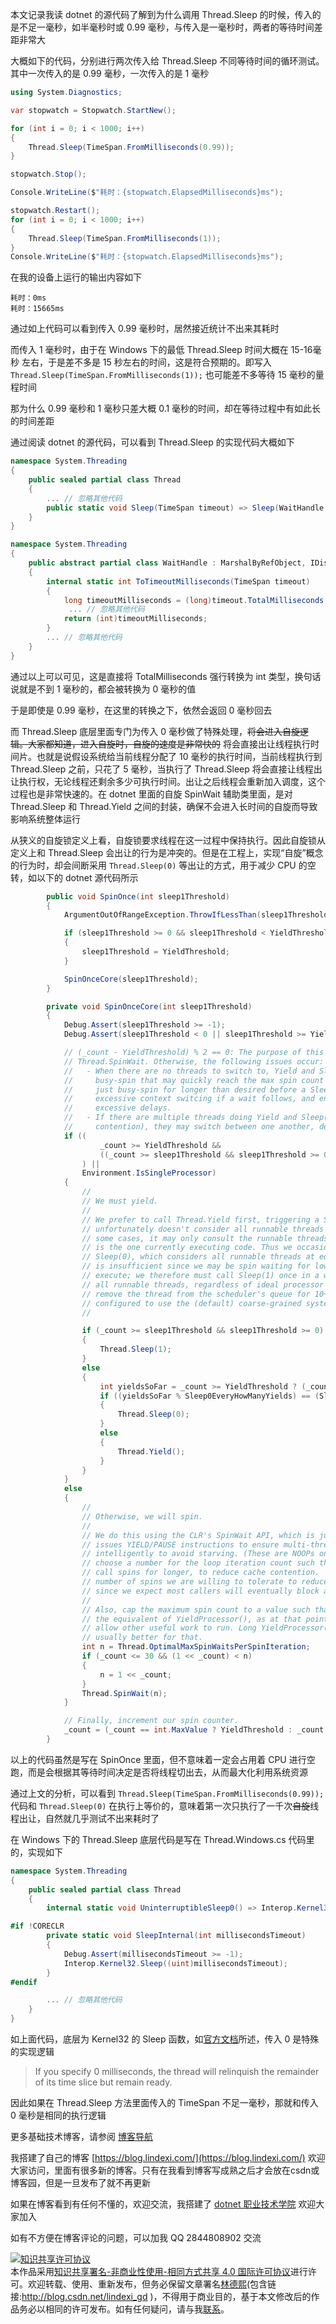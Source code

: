 
本文记录我读 dotnet 的源代码了解到为什么调用 Thread.Sleep 的时候，传入的是不足一毫秒，如半毫秒时或 0.99 毫秒，与传入是一毫秒时，两者的等待时间差距非常大

<!--more-->


<!-- CreateTime:2024/08/27 07:12:02 -->

<!-- 发布 -->
<!-- 博客 -->

大概如下的代码，分别进行两次传入给 Thread.Sleep 不同等待时间的循环测试。其中一次传入的是 0.99 毫秒，一次传入的是 1 毫秒

```csharp
using System.Diagnostics;

var stopwatch = Stopwatch.StartNew();

for (int i = 0; i < 1000; i++)
{
    Thread.Sleep(TimeSpan.FromMilliseconds(0.99));
}

stopwatch.Stop();

Console.WriteLine($"耗时：{stopwatch.ElapsedMilliseconds}ms");

stopwatch.Restart();
for (int i = 0; i < 1000; i++)
{
    Thread.Sleep(TimeSpan.FromMilliseconds(1));
}
Console.WriteLine($"耗时：{stopwatch.ElapsedMilliseconds}ms");
```

在我的设备上运行的输出内容如下

```
耗时：0ms
耗时：15665ms
```

通过如上代码可以看到传入 0.99 毫秒时，居然接近统计不出来其耗时

而传入 1 毫秒时，由于在 Windows 下的最低 Thread.Sleep 时间大概在 15-16毫秒 左右，于是差不多是 15 秒左右的时间，这是符合预期的。即写入 `Thread.Sleep(TimeSpan.FromMilliseconds(1));` 也可能差不多等待 15 毫秒的量程时间

那为什么 0.99 毫秒和 1 毫秒只差大概 0.1 毫秒的时间，却在等待过程中有如此长的时间差距

通过阅读 dotnet 的源代码，可以看到 Thread.Sleep 的实现代码大概如下

```csharp
namespace System.Threading
{
    public sealed partial class Thread
    {
        ... // 忽略其他代码
        public static void Sleep(TimeSpan timeout) => Sleep(WaitHandle.ToTimeoutMilliseconds(timeout));
    }
}

namespace System.Threading
{
    public abstract partial class WaitHandle : MarshalByRefObject, IDisposable
    {
        internal static int ToTimeoutMilliseconds(TimeSpan timeout)
        {
            long timeoutMilliseconds = (long)timeout.TotalMilliseconds;
             ... // 忽略其他代码
            return (int)timeoutMilliseconds;
        }
        ... // 忽略其他代码
    }
}
```

通过以上可以可见，这是直接将 TotalMilliseconds 强行转换为 int 类型，换句话说就是不到 1 毫秒的，都会被转换为 0 毫秒的值

于是即使是 0.99 毫秒，在这里的转换之下，依然会返回 0 毫秒回去

而 Thread.Sleep 底层里面专门为传入 0 毫秒做了特殊处理，~~将会进入自旋逻辑。大家都知道，进入自旋时，自旋的速度是非常快的~~ 将会直接出让线程执行时间片。也就是说假设系统给当前线程分配了 10 毫秒的执行时间，当前线程执行到 Thread.Sleep 之前，只花了 5 毫秒，当执行了 Thread.Sleep 将会直接让线程出让执行权，无论线程还剩余多少可执行时间。出让之后线程会重新加入调度，这个过程也是非常快速的。在 dotnet 里面的自旋 SpinWait 辅助类里面，是对 Thread.Sleep 和 Thread.Yield 之间的封装，确保不会进入长时间的自旋而导致影响系统整体运行

从狭义的自旋锁定义上看，自旋锁要求线程在这一过程中保持执行。因此自旋锁从定义上和 Thread.Sleep 会出让的行为是冲突的。但是在工程上，实现“自旋”概念的行为时，却会间断采用 `Thread.Sleep(0)` 等出让的方式，用于减少 CPU 的空转，如以下的 dotnet 源代码所示

```csharp
        public void SpinOnce(int sleep1Threshold)
        {
            ArgumentOutOfRangeException.ThrowIfLessThan(sleep1Threshold, -1);

            if (sleep1Threshold >= 0 && sleep1Threshold < YieldThreshold)
            {
                sleep1Threshold = YieldThreshold;
            }

            SpinOnceCore(sleep1Threshold);
        }

        private void SpinOnceCore(int sleep1Threshold)
        {
            Debug.Assert(sleep1Threshold >= -1);
            Debug.Assert(sleep1Threshold < 0 || sleep1Threshold >= YieldThreshold);

            // (_count - YieldThreshold) % 2 == 0: The purpose of this check is to interleave Thread.Yield/Sleep(0) with
            // Thread.SpinWait. Otherwise, the following issues occur:
            //   - When there are no threads to switch to, Yield and Sleep(0) become no-op and it turns the spin loop into a
            //     busy-spin that may quickly reach the max spin count and cause the thread to enter a wait state, or may
            //     just busy-spin for longer than desired before a Sleep(1). Completing the spin loop too early can cause
            //     excessive context switcing if a wait follows, and entering the Sleep(1) stage too early can cause
            //     excessive delays.
            //   - If there are multiple threads doing Yield and Sleep(0) (typically from the same spin loop due to
            //     contention), they may switch between one another, delaying work that can make progress.
            if ((
                    _count >= YieldThreshold &&
                    ((_count >= sleep1Threshold && sleep1Threshold >= 0) || (_count - YieldThreshold) % 2 == 0)
                ) ||
                Environment.IsSingleProcessor)
            {
                //
                // We must yield.
                //
                // We prefer to call Thread.Yield first, triggering a SwitchToThread. This
                // unfortunately doesn't consider all runnable threads on all OS SKUs. In
                // some cases, it may only consult the runnable threads whose ideal processor
                // is the one currently executing code. Thus we occasionally issue a call to
                // Sleep(0), which considers all runnable threads at equal priority. Even this
                // is insufficient since we may be spin waiting for lower priority threads to
                // execute; we therefore must call Sleep(1) once in a while too, which considers
                // all runnable threads, regardless of ideal processor and priority, but may
                // remove the thread from the scheduler's queue for 10+ms, if the system is
                // configured to use the (default) coarse-grained system timer.
                //

                if (_count >= sleep1Threshold && sleep1Threshold >= 0)
                {
                    Thread.Sleep(1);
                }
                else
                {
                    int yieldsSoFar = _count >= YieldThreshold ? (_count - YieldThreshold) / 2 : _count;
                    if ((yieldsSoFar % Sleep0EveryHowManyYields) == (Sleep0EveryHowManyYields - 1))
                    {
                        Thread.Sleep(0);
                    }
                    else
                    {
                        Thread.Yield();
                    }
                }
            }
            else
            {
                //
                // Otherwise, we will spin.
                //
                // We do this using the CLR's SpinWait API, which is just a busy loop that
                // issues YIELD/PAUSE instructions to ensure multi-threaded CPUs can react
                // intelligently to avoid starving. (These are NOOPs on other CPUs.) We
                // choose a number for the loop iteration count such that each successive
                // call spins for longer, to reduce cache contention.  We cap the total
                // number of spins we are willing to tolerate to reduce delay to the caller,
                // since we expect most callers will eventually block anyway.
                //
                // Also, cap the maximum spin count to a value such that many thousands of CPU cycles would not be wasted doing
                // the equivalent of YieldProcessor(), as at that point SwitchToThread/Sleep(0) are more likely to be able to
                // allow other useful work to run. Long YieldProcessor() loops can help to reduce contention, but Sleep(1) is
                // usually better for that.
                int n = Thread.OptimalMaxSpinWaitsPerSpinIteration;
                if (_count <= 30 && (1 << _count) < n)
                {
                    n = 1 << _count;
                }
                Thread.SpinWait(n);
            }

            // Finally, increment our spin counter.
            _count = (_count == int.MaxValue ? YieldThreshold : _count + 1);
        }
```

以上的代码虽然是写在 SpinOnce 里面，但不意味着一定会占用着 CPU 进行空跑，而是会根据其等待时间决定是否将线程切出去，从而最大化利用系统资源

通过上文的分析，可以看到 `Thread.Sleep(TimeSpan.FromMilliseconds(0.99));` 代码和 `Thread.Sleep(0)` 在执行上等价的，意味着第一次只执行了一千次~~自旋~~线程出让，自然就几乎测试不出来耗时了

在 Windows 下的 Thread.Sleep 底层代码是写在 Thread.Windows.cs 代码里的，实现如下

```csharp
namespace System.Threading
{
    public sealed partial class Thread
    {
        internal static void UninterruptibleSleep0() => Interop.Kernel32.Sleep(0);

#if !CORECLR
        private static void SleepInternal(int millisecondsTimeout)
        {
            Debug.Assert(millisecondsTimeout >= -1);
            Interop.Kernel32.Sleep((uint)millisecondsTimeout);
        }
#endif

        ... // 忽略其他代码
    }
}
```

如上面代码，底层为 Kernel32 的 Sleep 函数，如[官方文档](https://learn.microsoft.com/en-us/windows/win32/api/synchapi/nf-synchapi-sleep)所述，传入 0 是特殊的实现逻辑

> If you specify 0 milliseconds, the thread will relinquish the remainder of its time slice but remain ready.

因此如果在 Thread.Sleep 方法里面传入的 TimeSpan 不足一毫秒，那就和传入 0 毫秒是相同的执行逻辑

更多基础技术博客，请参阅 [博客导航](https://blog.lindexi.com/post/%E5%8D%9A%E5%AE%A2%E5%AF%BC%E8%88%AA.html )


我搭建了自己的博客 [https://blog.lindexi.com/](https://blog.lindexi.com/) 欢迎大家访问，里面有很多新的博客。只有在我看到博客写成熟之后才会放在csdn或博客园，但是一旦发布了就不再更新

如果在博客看到有任何不懂的，欢迎交流，我搭建了 [dotnet 职业技术学院](https://t.me/dotnet_campus) 欢迎大家加入

如有不方便在博客评论的问题，可以加我 QQ 2844808902 交流

<a rel="license" href="http://creativecommons.org/licenses/by-nc-sa/4.0/"><img alt="知识共享许可协议" style="border-width:0" src="https://licensebuttons.net/l/by-nc-sa/4.0/88x31.png" /></a><br />本作品采用<a rel="license" href="http://creativecommons.org/licenses/by-nc-sa/4.0/">知识共享署名-非商业性使用-相同方式共享 4.0 国际许可协议</a>进行许可。欢迎转载、使用、重新发布，但务必保留文章署名[林德熙](http://blog.csdn.net/lindexi_gd)(包含链接:http://blog.csdn.net/lindexi_gd )，不得用于商业目的，基于本文修改后的作品务必以相同的许可发布。如有任何疑问，请与我[联系](mailto:lindexi_gd@163.com)。